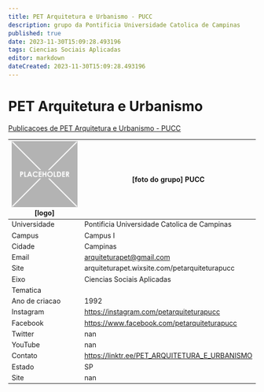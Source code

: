 ```yaml
---
title: PET Arquitetura e Urbanismo - PUCC
description: grupo da Pontificia Universidade Catolica de Campinas
published: true
date: 2023-11-30T15:09:28.493196
tags: Ciencias Sociais Aplicadas
editor: markdown
dateCreated: 2023-11-30T15:09:28.493196
---
```


# PET Arquitetura e Urbanismo

[Publicacoes de PET Arquitetura e Urbanismo - PUCC](/atividade/6PETArquiteturaeUrbanismoPUCC/feed.md)

| ![placeholder.png](/placeholder.png) [logo] | [foto do grupo] PUCC         |
| ------------------------------------------- | ------------------------------------------------- |
| Universidade                                | Pontificia Universidade Catolica de Campinas      |
| Campus                                      | Campus I            |
| Cidade                                      | Campinas             |
| Email                                       | arquiteturapet@gmail.com             |
| Site                                        | arquiteturapet.wixsite.com/petarquiteturapucc              |
| Eixo                                        | Ciencias Sociais Aplicadas              |
| Tematica                                    |           |
| Ano de criacao                              | 1992        |
| Instagram                                   | https://instagram.com/petarquiteturapucc         |
| Facebook                                    | https://www.facebook.com/petarquiteturapucc          |
| Twitter                                     | nan           |
| YouTube                                     | nan           |
| Contato                                     | https://linktr.ee/PET_ARQUITETURA_E_URBANISMO         |
| Estado                                      |  SP            |
| Site                                        | nan |
